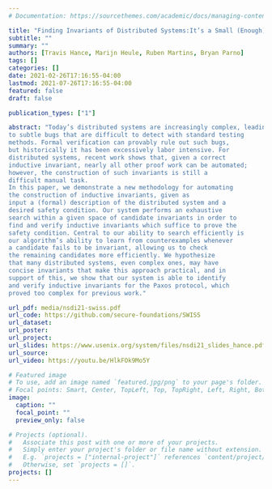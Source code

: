 ```yaml
---
# Documentation: https://sourcethemes.com/academic/docs/managing-content/

title: "Finding Invariants of Distributed Systems:It’s a Small (Enough) World After All, NSDI 2021"
subtitle: ""
summary: ""
authors: [Travis Hance, Marijn Heule, Ruben Martins, Bryan Parno]
tags: []
categories: []
date: 2021-02-26T17:16:55-04:00
lastmod: 2021-07-26T17:16:55-04:00
featured: false
draft: false

publication_types: ["1"]

abstract: "Today’s distributed systems are increasingly complex, leading
to subtle bugs that are difficult to detect with standard testing
methods. Formal verification can provably rule out such bugs,
but historically it has been excessively labor intensive. For
distributed systems, recent work shows that, given a correct
inductive invariant, nearly all other proof work can be automated;
however, the construction of such invariants is still a
difficult manual task.
In this paper, we demonstrate a new methodology for automating
the construction of inductive invariants, given as
input a (formal) description of the distributed system and a
desired safety condition. Our system performs an exhaustive
search within a given space of candidate invariants in order to
find and verify inductive invariants which suffice to prove the
safety condition. Central to our ability to search efficiently is
our algorithm’s ability to learn from counterexamples whenever
a candidate fails to be invariant, allowing us to check
the remaining candidates more efficiently. We hypothesize
that many distributed systems, even complex ones, may have
concise invariants that make this approach practical, and in
support of this, we show that our system is able to identify
and verify inductive invariants for the Paxos protocol, which
proved too complex for previous work."

url_pdf: media/nsdi21-swiss.pdf
url_code: https://github.com/secure-foundations/SWISS
url_dataset:
url_poster:
url_project:
url_slides: https://www.usenix.org/system/files/nsdi21_slides_hance.pdf
url_source:
url_video: https://youtu.be/HlkFOk9Mo5Y

# Featured image
# To use, add an image named `featured.jpg/png` to your page's folder.
# Focal points: Smart, Center, TopLeft, Top, TopRight, Left, Right, BottomLeft, Bottom, BottomRight.
image:
  caption: ""
  focal_point: ""
  preview_only: false

# Projects (optional).
#   Associate this post with one or more of your projects.
#   Simply enter your project's folder or file name without extension.
#   E.g. `projects = ["internal-project"]` references `content/project/deep-learning/index.md`.
#   Otherwise, set `projects = []`.
projects: []
---
```

